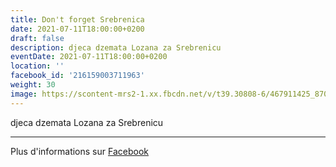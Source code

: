 ```yaml
---
title: Don't forget Srebrenica
date: 2021-07-11T18:00:00+0200
draft: false
description: djeca dzemata Lozana za Srebrenicu
eventDate: 2021-07-11T18:00:00+0200
location: ''
facebook_id: '216159003711963'
weight: 30
image: https://scontent-mrs2-1.xx.fbcdn.net/v/t39.30808-6/467911425_8702124949883247_8451066247417132989_n.jpg?_nc_cat=103&ccb=1-7&_nc_sid=9e60e4&_nc_ohc=hZVHr3qljW0Q7kNvwH93QSW&_nc_oc=AdkSGisqqT9Qv2E6KJA3XxuaA1HvvlNUc1sKjcFHOcmP1FG99Qe1WVqjGGKz3U-o35A&_nc_zt=23&_nc_ht=scontent-mrs2-1.xx&edm=ABTKTjYEAAAA&_nc_gid=XtQOmqbmpnH7JP-v0_plMQ&oh=00_AfMym4L3FRzRs9I6fBXV74k0HbGRzwEW4JM5iA5euifBuQ&oe=68518259
---
```


djeca dzemata Lozana za Srebrenicu

---

Plus d'informations sur [Facebook](https://facebook.com/events/216159003711963)